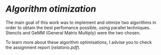 # *Algorithm otimization*

The main goal of this work was to implement and otimize two algorithms in order to obtain the best perfomance possible, using parallel techniques. Stencils and GeMM (General Matrix Multiply) were the two chosen.

To learn more about these algorithm optimisations, I advise you to check the assignment report (*relatorio.pdf*).
